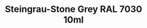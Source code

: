 ---
layout: product
title: "Steingrau-Stone Grey RAL 7030 10ml"
price: "330" 
desc: "Acrylic Laquer 10mL"
img_path: "/assets/img/RC213.webp"
brand: "AK "
available: true
special_offer: false
new: false
soon: false
cat: "020000"
subcat: "020200"
subsubcat: "020201"
sifra: "RC213"
popular: false
spec: true
---